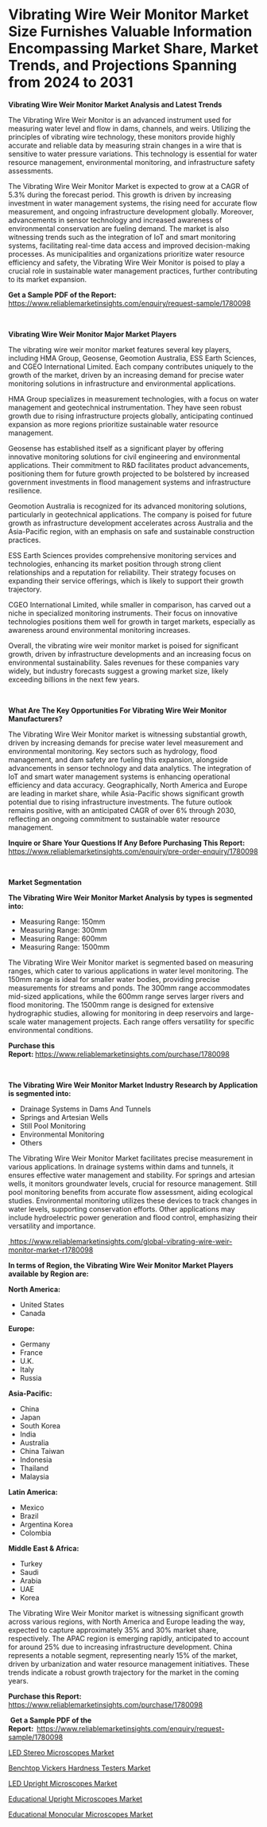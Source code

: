 <p><h1>Vibrating Wire Weir Monitor Market Size Furnishes Valuable Information Encompassing Market Share, Market Trends, and Projections Spanning from 2024 to 2031</h1></p><p><strong>Vibrating Wire Weir Monitor Market Analysis and Latest Trends</strong></p>
<p><p>The Vibrating Wire Weir Monitor is an advanced instrument used for measuring water level and flow in dams, channels, and weirs. Utilizing the principles of vibrating wire technology, these monitors provide highly accurate and reliable data by measuring strain changes in a wire that is sensitive to water pressure variations. This technology is essential for water resource management, environmental monitoring, and infrastructure safety assessments.</p><p>The Vibrating Wire Weir Monitor Market is expected to grow at a CAGR of 5.3% during the forecast period. This growth is driven by increasing investment in water management systems, the rising need for accurate flow measurement, and ongoing infrastructure development globally. Moreover, advancements in sensor technology and increased awareness of environmental conservation are fueling demand. The market is also witnessing trends such as the integration of IoT and smart monitoring systems, facilitating real-time data access and improved decision-making processes. As municipalities and organizations prioritize water resource efficiency and safety, the Vibrating Wire Weir Monitor is poised to play a crucial role in sustainable water management practices, further contributing to its market expansion.</p></p>
<p><strong>Get a Sample PDF of the Report:&nbsp;</strong> <a href="https://www.reliablemarketinsights.com/enquiry/request-sample/1780098?utm_campaign=1338&utm_medium=2&utm_source=Github&utm_content=ia&utm_term=13102024&utm_id=vibrating-wire-weir-monitor">https://www.reliablemarketinsights.com/enquiry/request-sample/1780098</a></p>
<p>&nbsp;</p>
<p><strong>Vibrating Wire Weir Monitor Major Market Players</strong></p>
<p><p>The vibrating wire weir monitor market features several key players, including HMA Group, Geosense, Geomotion Australia, ESS Earth Sciences, and CGEO International Limited. Each company contributes uniquely to the growth of the market, driven by an increasing demand for precise water monitoring solutions in infrastructure and environmental applications.</p><p>HMA Group specializes in measurement technologies, with a focus on water management and geotechnical instrumentation. They have seen robust growth due to rising infrastructure projects globally, anticipating continued expansion as more regions prioritize sustainable water resource management.</p><p>Geosense has established itself as a significant player by offering innovative monitoring solutions for civil engineering and environmental applications. Their commitment to R&D facilitates product advancements, positioning them for future growth projected to be bolstered by increased government investments in flood management systems and infrastructure resilience.</p><p>Geomotion Australia is recognized for its advanced monitoring solutions, particularly in geotechnical applications. The company is poised for future growth as infrastructure development accelerates across Australia and the Asia-Pacific region, with an emphasis on safe and sustainable construction practices.</p><p>ESS Earth Sciences provides comprehensive monitoring services and technologies, enhancing its market position through strong client relationships and a reputation for reliability. Their strategy focuses on expanding their service offerings, which is likely to support their growth trajectory.</p><p>CGEO International Limited, while smaller in comparison, has carved out a niche in specialized monitoring instruments. Their focus on innovative technologies positions them well for growth in target markets, especially as awareness around environmental monitoring increases.</p><p>Overall, the vibrating wire weir monitor market is poised for significant growth, driven by infrastructure developments and an increasing focus on environmental sustainability. Sales revenues for these companies vary widely, but industry forecasts suggest a growing market size, likely exceeding billions in the next few years.</p></p>
<p>&nbsp;</p>
<p><strong>What Are The Key Opportunities For Vibrating Wire Weir Monitor Manufacturers?</strong></p>
<p><p>The Vibrating Wire Weir Monitor market is witnessing substantial growth, driven by increasing demands for precise water level measurement and environmental monitoring. Key sectors such as hydrology, flood management, and dam safety are fueling this expansion, alongside advancements in sensor technology and data analytics. The integration of IoT and smart water management systems is enhancing operational efficiency and data accuracy. Geographically, North America and Europe are leading in market share, while Asia-Pacific shows significant growth potential due to rising infrastructure investments. The future outlook remains positive, with an anticipated CAGR of over 6% through 2030, reflecting an ongoing commitment to sustainable water resource management.</p></p>
<p><strong>Inquire or Share Your Questions If Any Before Purchasing This Report:</strong> <a href="https://www.reliablemarketinsights.com/enquiry/pre-order-enquiry/1780098?utm_campaign=1338&utm_medium=2&utm_source=Github&utm_content=ia&utm_term=13102024&utm_id=vibrating-wire-weir-monitor">https://www.reliablemarketinsights.com/enquiry/pre-order-enquiry/1780098</a></p>
<p>&nbsp;</p>
<p><strong>Market Segmentation</strong></p>
<p><strong>The Vibrating Wire Weir Monitor Market Analysis by types is segmented into:</strong></p>
<p><ul><li>Measuring Range: 150mm</li><li>Measuring Range: 300mm</li><li>Measuring Range: 600mm</li><li>Measuring Range: 1500mm</li></ul></p>
<p><p>The Vibrating Wire Weir Monitor market is segmented based on measuring ranges, which cater to various applications in water level monitoring. The 150mm range is ideal for smaller water bodies, providing precise measurements for streams and ponds. The 300mm range accommodates mid-sized applications, while the 600mm range serves larger rivers and flood monitoring. The 1500mm range is designed for extensive hydrographic studies, allowing for monitoring in deep reservoirs and large-scale water management projects. Each range offers versatility for specific environmental conditions.</p></p>
<p><strong>Purchase this Report:&nbsp;</strong><a href="https://www.reliablemarketinsights.com/purchase/1780098?utm_campaign=1338&utm_medium=2&utm_source=Github&utm_content=ia&utm_term=13102024&utm_id=vibrating-wire-weir-monitor">https://www.reliablemarketinsights.com/purchase/1780098</a></p>
<p>&nbsp;</p>
<p><strong>The Vibrating Wire Weir Monitor Market Industry Research by Application is segmented into:</strong></p>
<p><ul><li>Drainage Systems in Dams And Tunnels</li><li>Springs and Artesian Wells</li><li>Still Pool Monitoring</li><li>Environmental Monitoring</li><li>Others</li></ul></p>
<p><p>The Vibrating Wire Weir Monitor Market facilitates precise measurement in various applications. In drainage systems within dams and tunnels, it ensures effective water management and stability. For springs and artesian wells, it monitors groundwater levels, crucial for resource management. Still pool monitoring benefits from accurate flow assessment, aiding ecological studies. Environmental monitoring utilizes these devices to track changes in water levels, supporting conservation efforts. Other applications may include hydroelectric power generation and flood control, emphasizing their versatility and importance.</p></p>
<p><a href="https://www.reliablemarketinsights.com/global-vibrating-wire-weir-monitor-market-r1780098?utm_campaign=1338&utm_medium=2&utm_source=Github&utm_content=ia&utm_term=13102024&utm_id=vibrating-wire-weir-monitor">&nbsp;https://www.reliablemarketinsights.com/global-vibrating-wire-weir-monitor-market-r1780098</a></p>
<p><strong>In terms of Region, the Vibrating Wire Weir Monitor Market Players available by Region are:</strong></p>
<p>
    <p> <strong> North America: </strong>
        <ul>
            <li>United States</li>
            <li>Canada</li>
        </ul>
        </p> 
    <p> <strong> Europe: </strong>
        <ul>
            <li>Germany</li>
            <li>France</li>
            <li>U.K.</li>
            <li>Italy</li>
            <li>Russia</li>
        </ul>
        </p> 
    <p> <strong> Asia-Pacific: </strong>
        <ul>
            <li>China</li>
            <li>Japan</li>
            <li>South Korea</li>
            <li>India</li>
            <li>Australia</li>
            <li>China Taiwan</li>
            <li>Indonesia</li>
            <li>Thailand</li>
            <li>Malaysia</li>
        </ul>
        </p> 
    <p> <strong> Latin America: </strong>
        <ul>
            <li>Mexico</li>
            <li>Brazil</li>
            <li>Argentina Korea</li>
            <li>Colombia</li>
        </ul>
        </p> 
    <p> <strong> Middle East & Africa: </strong>
        <ul>
            <li>Turkey</li>
            <li>Saudi</li>
            <li>Arabia</li>
            <li>UAE</li>
            <li>Korea</li>
        </ul>
    </p>
    </p>
<p><p>The Vibrating Wire Weir Monitor market is witnessing significant growth across various regions, with North America and Europe leading the way, expected to capture approximately 35% and 30% market share, respectively. The APAC region is emerging rapidly, anticipated to account for around 25% due to increasing infrastructure development. China represents a notable segment, representing nearly 15% of the market, driven by urbanization and water resource management initiatives. These trends indicate a robust growth trajectory for the market in the coming years.</p></p>
<p><strong>Purchase this Report: </strong><a href="https://www.reliablemarketinsights.com/purchase/1780098?utm_campaign=1338&utm_medium=2&utm_source=Github&utm_content=ia&utm_term=13102024&utm_id=vibrating-wire-weir-monitor">https://www.reliablemarketinsights.com/purchase/1780098</a></p>
<p>&nbsp;<strong>Get a Sample PDF of the Report:&nbsp;&nbsp;</strong><a href="https://www.reliablemarketinsights.com/enquiry/request-sample/1780098?utm_campaign=1338&utm_medium=2&utm_source=Github&utm_content=ia&utm_term=13102024&utm_id=vibrating-wire-weir-monitor">https://www.reliablemarketinsights.com/enquiry/request-sample/1780098</a></p>
<p><strong></strong></p>
<p><p><a href="https://www.linkedin.com/pulse/global-led-stereo-microscopes-market-focus-application-end-use-itbnc?utm_campaign=1338&utm_medium=2&utm_source=Github&utm_content=ia&utm_term=13102024&utm_id=vibrating-wire-weir-monitor">LED Stereo Microscopes Market</a></p><p><a href="https://www.linkedin.com/pulse/benchtop-vickers-hardness-testers-market-size-growth-industry-tu30c?utm_campaign=1338&utm_medium=2&utm_source=Github&utm_content=ia&utm_term=13102024&utm_id=vibrating-wire-weir-monitor">Benchtop Vickers Hardness Testers Market</a></p><p><a href="https://www.linkedin.com/pulse/global-led-upright-microscopes-market-sector2024-2031-metrics-arcec?utm_campaign=1338&utm_medium=2&utm_source=Github&utm_content=ia&utm_term=13102024&utm_id=vibrating-wire-weir-monitor">LED Upright Microscopes Market</a></p><p><a href="https://www.linkedin.com/pulse/educational-upright-microscopes-market-trends-focusing-insight-4gqdc?utm_campaign=1338&utm_medium=2&utm_source=Github&utm_content=ia&utm_term=13102024&utm_id=vibrating-wire-weir-monitor">Educational Upright Microscopes Market</a></p><p><a href="https://www.linkedin.com/pulse/global-educational-monocular-microscopes-industry-analysis-4kywc?utm_campaign=1338&utm_medium=2&utm_source=Github&utm_content=ia&utm_term=13102024&utm_id=vibrating-wire-weir-monitor">Educational Monocular Microscopes Market</a></p></p>